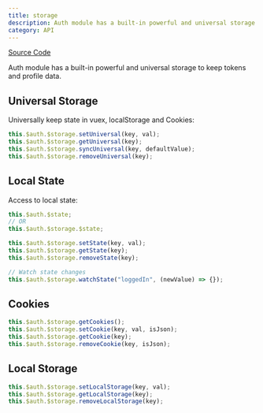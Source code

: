 ```yaml
---
title: storage
description: Auth module has a built-in powerful and universal storage to keep tokens and profile data.
category: API
---
```


[Source Code](https://github.com/nuxt-community/auth-module/blob/dev/src/core/storage.ts)

Auth module has a built-in powerful and universal storage to keep tokens and profile data.

## Universal Storage

Universally keep state in vuex, localStorage and Cookies:

```js
this.$auth.$storage.setUniversal(key, val);
this.$auth.$storage.getUniversal(key);
this.$auth.$storage.syncUniversal(key, defaultValue);
this.$auth.$storage.removeUniversal(key);
```

## Local State

Access to local state:

```js
this.$auth.$state;
// OR
this.$auth.$storage.$state;
```

```js
this.$auth.$storage.setState(key, val);
this.$auth.$storage.getState(key);
this.$auth.$storage.removeState(key);

// Watch state changes
this.$auth.$storage.watchState("loggedIn", (newValue) => {});
```

## Cookies

```js
this.$auth.$storage.getCookies();
this.$auth.$storage.setCookie(key, val, isJson);
this.$auth.$storage.getCookie(key);
this.$auth.$storage.removeCookie(key, isJson);
```

## Local Storage

```js
this.$auth.$storage.setLocalStorage(key, val);
this.$auth.$storage.getLocalStorage(key);
this.$auth.$storage.removeLocalStorage(key);
```
